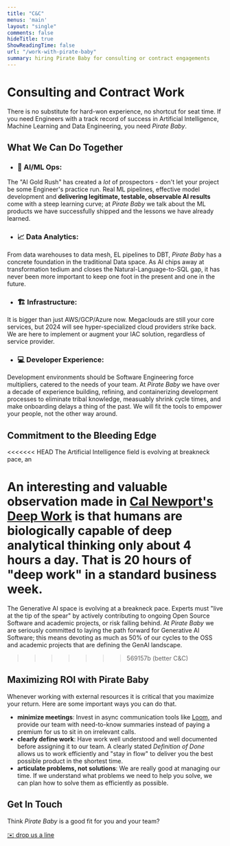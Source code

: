 ```yaml
---
title: "C&C"
menus: 'main'
layout: "single"
comments: false
hideTitle: true
ShowReadingTime: false
url: "/work-with-pirate-baby"
summary: hiring Pirate Baby for consulting or contract engagements
---
```


# Consulting and Contract Work

There is no substitute for hard-won experience, no shortcut for seat time. If you need Engineers with a track record of success in Artificial Intelligence, Machine Learning and Data Engineering, you need _Pirate Baby_.

## What We Can Do Together

- ### :robot: AI/ML Ops:
The "AI Gold Rush" has created a _lot_ of prospectors - don't let your project be some Engineer's practice run. Real ML pipelines, effective model development and **delivering legitimate, testable, observable AI results** come with a steep learning curve; at _Pirate Baby_ we talk about the ML products we have successfully shipped and the lessons we have already learned.

- ### :chart_with_upwards_trend: Data Analytics:
From data warehouses to data mesh, EL pipelines to DBT, _Pirate Baby_ has a concrete foundation in the traditional Data space. As AI chips away at transformation tedium and closes the Natural-Language-to-SQL gap, it has never been more important to keep one foot in the present and one in the future.

- ### :building_construction: Infrastructure:
It is bigger than just AWS/GCP/Azure now. Megaclouds are still your core services, but 2024 will see hyper-specialized cloud providers strike back. We are here to implement or augment your IAC solution, regardless of service provider.

- ### :computer: Developer Experience:
Development environments should be Software Engineering force multipliers, catered to the needs of your team. At _Pirate Baby_ we have over a decade of experience building, refining, and containerizing development processes to eliminate tribal knowledge, measuably shrink cycle times, and make onboarding delays a thing of the past. We will fit the tools to empower your people, not the other way around.

## Commitment to the Bleeding Edge

<<<<<<< HEAD
The Artificial Intelligence field is evolving at breakneck pace, an

An interesting and valuable observation made in [Cal Newport's Deep Work](https://calnewport.com/writing/) is that humans are biologically capable of deep analytical thinking only about 4 hours a day. That is 20 hours of "deep work" in a standard business week.
=======
The Generative AI space is evolving at a breakneck pace. Experts must "live at the tip of the spear" by actively contributing to ongoing Open Source Software and academic projects, or risk falling behind. At _Pirate Baby_ we are seriously committed to laying the path forward for Generative AI Software; this means devoting as much as 50% of our cycles to the OSS and academic projects that are defining the GenAI landscape.
>>>>>>> 569157b (better C&C)


## Maximizing ROI with Pirate Baby
Whenever working with external resources it is critical that you maximize your return. Here are some important ways you can do that.
- **minimize meetings**: Invest in async communication tools like [Loom](https://www.loom.com/), and provide our team with need-to-know summaries instead of paying a premium for us to sit in on irrelevant calls.
- **clearly define work**: Have work well understood and well documented before assigning it to our team. A clearly stated _Definition of Done_ allows us to work efficiently and "stay in flow" to deliver you the best possible product in the shortest time.
- **articulate problems, not solutions**: We are really good at managing our time. If we understand what problems we need to help you solve, we can plan how to solve them as efficiently as possible.

## Get In Touch
Think _Pirate Baby_ is a good fit for you and your team?

[:envelope: drop us a line](&#77;&#97;&#73;&#108;&#116;&#111;&#58;&#101;&#116;&#104;&#97;&#110;&#64;&#112;&#105;&#114;&#97;&#116;&#101;&#46;&#98;&#97;&#98;&#121;&#63;&#115;&#117;&#98;&#106;&#101;&#99;&#116;&#61;&#73;&#37;&#50;&#55;&#100;&#37;&#50;&#48;&#108;&#105;&#107;&#101;&#37;&#50;&#48;&#116;&#111;&#37;&#50;&#48;&#116;&#97;&#108;&#107;&#37;&#50;&#48;&#97;&#98;&#111;&#117;&#116;&#37;&#50;&#48;&#97;&#37;&#50;&#48;&#112;&#111;&#116;&#101;&#110;&#116;&#105;&#97;&#108;&#37;&#50;&#48;&#112;&#114;&#111;&#106;&#101;&#99;&#116;)
<!--stackedit_data:
eyJoaXN0b3J5IjpbNTc0NTY4OTgwXX0=
-->